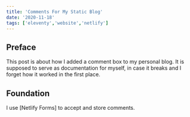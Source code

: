 ```yaml
---
title: 'Comments For My Static Blog'
date: '2020-11-18'
tags: ['eleventy','website','netlify']
---
```


## Preface

This post is about how I added a comment box to my personal blog. It is supposed to serve as documentation for myself, in case it breaks and I forget how it worked in the first place.

## Foundation

I use [Netlify Forms] to accept and store comments.
